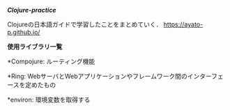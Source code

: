 ***Clojure-practice***

Clojureの日本語ガイドで学習したことをまとめていく．
https://ayato-p.github.io/

**使用ライブラリ一覧**

*Compojure: ルーティング機能

*Ring: WebサーバとWebアプリケーションやフレームワーク間のインターフェースを定めたもの

*environ: 環境変数を取得する

